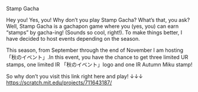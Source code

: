 Stamp Gacha

Hey you! Yes, you! Why don’t you play Stamp Gacha? What’s that, you ask? Well, Stamp Gacha is a gachapon game where you (yes, you) can earn “stamps” by gacha-ing! (Sounds so cool, right!). To make things better, I have decided to host events depending on the season. 

This season, from September through the end of November I am hosting「秋のイベント」.In this event, you have the chance to get three limited UR stamps, one limited IR 「秋のイベント」logo and one IR Autumn Miku stamp! 

So why don’t you visit this link right here and play!                                  ↓↓↓
                                                                                 https://scratch.mit.edu/projects/711643187/
